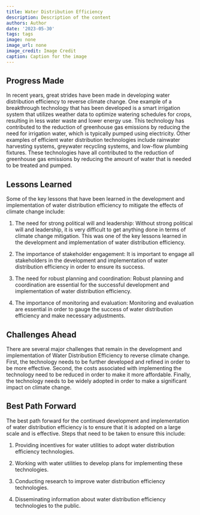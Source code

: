 ```yaml
---
title: Water Distribution Efficiency
description: Description of the content
authors: Author
date: '2023-05-30'
tags: tags
image: none
image_url: none
image_credit: Image Credit
caption: Caption for the image
---
```


## Progress Made

In recent years, great strides have been made in developing water distribution efficiency to reverse climate change. One example of a breakthrough technology that has been developed is a smart irrigation system that utilizes weather data to optimize watering schedules for crops, resulting in less water waste and lower energy use. This technology has contributed to the reduction of greenhouse gas emissions by reducing the need for irrigation water, which is typically pumped using electricity. Other examples of efficient water distribution technologies include rainwater harvesting systems, greywater recycling systems, and low-flow plumbing fixtures. These technologies have all contributed to the reduction of greenhouse gas emissions by reducing the amount of water that is needed to be treated and pumped.

## Lessons Learned

Some of the key lessons that have been learned in the development and implementation of water distribution efficiency to mitigate the effects of climate change include:

1. The need for strong political will and leadership: Without strong political will and leadership, it is very difficult to get anything done in terms of climate change mitigation. This was one of the key lessons learned in the development and implementation of water distribution efficiency.

2. The importance of stakeholder engagement: It is important to engage all stakeholders in the development and implementation of water distribution efficiency in order to ensure its success.

3. The need for robust planning and coordination: Robust planning and coordination are essential for the successful development and implementation of water distribution efficiency.

4. The importance of monitoring and evaluation: Monitoring and evaluation are essential in order to gauge the success of water distribution efficiency and make necessary adjustments.

## Challenges Ahead

There are several major challenges that remain in the development and implementation of Water Distribution Efficiency to reverse climate change. First, the technology needs to be further developed and refined in order to be more effective. Second, the costs associated with implementing the technology need to be reduced in order to make it more affordable. Finally, the technology needs to be widely adopted in order to make a significant impact on climate change.

## Best Path Forward

The best path forward for the continued development and implementation of water distribution efficiency is to ensure that it is adopted on a large scale and is effective. Steps that need to be taken to ensure this include:

1. Providing incentives for water utilities to adopt water distribution efficiency technologies.

2. Working with water utilities to develop plans for implementing these technologies.

3. Conducting research to improve water distribution efficiency technologies.

4. Disseminating information about water distribution efficiency technologies to the public.
